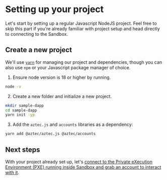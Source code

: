 # Setting up your project

Let's start by setting up a regular Javascript NodeJS project. Feel free to skip this part if you're already familiar with project setup and head directly to connecting to the Sandbox.

## Create a new project

We'll use [`yarn`](https://yarnpkg.com/) for managing our project and dependencies, though you can also use `npm` or your Javascript package manager of choice.

1. Ensure node version is 18 or higher by running.

```sh
node -v
```

2. Create a new folder and initialize a new project.

```sh
mkdir sample-dapp
cd sample-dapp
yarn init -yp
```

3. Add the `aztec.js` and `accounts` libraries as a dependency:

```sh
yarn add @aztec/aztec.js @aztec/accounts
```

## Next steps

With your project already set up, let's [connect to the Private eXecution Environment (PXE) running inside Sandbox and grab an account to interact with it](./1_pxe_service.md).
